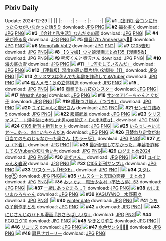 ## Pixiv Daily
Update: 2024-12-29
|      |      |      |
| :----: | :----: | :----: |
|![](https://pixiv.microyu.workers.dev/c/240x480/img-master/img/2024/12/27/00/00/22/125576911_p0_master1200.jpg) **#1** [【創作】合コンに行ったら女がいなかった話５９](https://www.pixiv.net/artworks/125576911) download: [JPG](https://pixiv.microyu.workers.dev/img-original/img/2024/12/27/00/00/22/125576911_p0.jpg) [PNG](https://pixiv.microyu.workers.dev/img-original/img/2024/12/27/00/00/22/125576911_p0.png)|![](https://pixiv.microyu.workers.dev/c/240x480/img-master/img/2024/12/27/00/00/25/125576923_p0_master1200.jpg) **#2** [福を招く](https://www.pixiv.net/artworks/125576923) download: [JPG](https://pixiv.microyu.workers.dev/img-original/img/2024/12/27/00/00/25/125576923_p0.jpg) [PNG](https://pixiv.microyu.workers.dev/img-original/img/2024/12/27/00/00/25/125576923_p0.png)|![](https://pixiv.microyu.workers.dev/c/240x480/img-master/img/2024/12/27/12/00/15/125589060_p0_master1200.jpg) **#3** [【会社と私生活】なんだあの顔](https://www.pixiv.net/artworks/125589060) download: [JPG](https://pixiv.microyu.workers.dev/img-original/img/2024/12/27/12/00/15/125589060_p0.jpg) [PNG](https://pixiv.microyu.workers.dev/img-original/img/2024/12/27/12/00/15/125589060_p0.png)|
|![](https://pixiv.microyu.workers.dev/c/240x480/img-master/img/2024/12/27/00/00/20/125576893_p0_master1200.jpg) **#4** [光が降る泉](https://www.pixiv.net/artworks/125576893) download: [JPG](https://pixiv.microyu.workers.dev/img-original/img/2024/12/27/00/00/20/125576893_p0.jpg) [PNG](https://pixiv.microyu.workers.dev/img-original/img/2024/12/27/00/00/20/125576893_p0.png)|![](https://pixiv.microyu.workers.dev/c/240x480/img-master/img/2024/12/27/00/00/00/125576741_p0_master1200.jpg) **#5** [鏡音17th Anniversary🎂🎉](https://www.pixiv.net/artworks/125576741) download: [JPG](https://pixiv.microyu.workers.dev/img-original/img/2024/12/27/00/00/00/125576741_p0.jpg) [PNG](https://pixiv.microyu.workers.dev/img-original/img/2024/12/27/00/00/00/125576741_p0.png)|![](https://pixiv.microyu.workers.dev/c/240x480/img-master/img/2024/12/27/00/00/50/125577018_p0_master1200.jpg) **#6** [MomoTalk Vol.2](https://www.pixiv.net/artworks/125577018) download: [JPG](https://pixiv.microyu.workers.dev/img-original/img/2024/12/27/00/00/50/125577018_p0.jpg) [PNG](https://pixiv.microyu.workers.dev/img-original/img/2024/12/27/00/00/50/125577018_p0.png)|
|![](https://pixiv.microyu.workers.dev/c/240x480/img-master/img/2024/12/27/00/01/12/125577072_p0_master1200.jpg) **#7** [C105告知](https://www.pixiv.net/artworks/125577072) download: [JPG](https://pixiv.microyu.workers.dev/img-original/img/2024/12/27/00/01/12/125577072_p0.jpg) [PNG](https://pixiv.microyu.workers.dev/img-original/img/2024/12/27/00/01/12/125577072_p0.png)|![](https://pixiv.microyu.workers.dev/c/240x480/img-master/img/2024/12/27/07/00/13/125584662_p0_master1200.jpg) **#8** [【ウマ娘】ウマ娘漫画まとめ135【漫画5枚】](https://www.pixiv.net/artworks/125584662) download: [JPG](https://pixiv.microyu.workers.dev/img-original/img/2024/12/27/07/00/13/125584662_p0.jpg) [PNG](https://pixiv.microyu.workers.dev/img-original/img/2024/12/27/07/00/13/125584662_p0.png)|![](https://pixiv.microyu.workers.dev/c/240x480/img-master/img/2024/12/27/07/21/04/125584907_p0_master1200.jpg) **#9** [熊坂くんと兎沢さん](https://www.pixiv.net/artworks/125584907) download: [JPG](https://pixiv.microyu.workers.dev/img-original/img/2024/12/27/07/21/04/125584907_p0.jpg) [PNG](https://pixiv.microyu.workers.dev/img-original/img/2024/12/27/07/21/04/125584907_p0.png)|
|![](https://pixiv.microyu.workers.dev/c/240x480/img-master/img/2024/12/28/07/30/03/125617139_p0_master1200.jpg) **#10** [海の底の雪](https://www.pixiv.net/artworks/125617139) download: [JPG](https://pixiv.microyu.workers.dev/img-original/img/2024/12/28/07/30/03/125617139_p0.jpg) [PNG](https://pixiv.microyu.workers.dev/img-original/img/2024/12/28/07/30/03/125617139_p0.png)|![](https://pixiv.microyu.workers.dev/c/240x480/img-master/img/2024/12/27/21/42/14/125603763_p0_master1200.jpg) **#11** [「…何をしているんだ」](https://www.pixiv.net/artworks/125603763) download: [JPG](https://pixiv.microyu.workers.dev/img-original/img/2024/12/27/21/42/14/125603763_p0.jpg) [PNG](https://pixiv.microyu.workers.dev/img-original/img/2024/12/27/21/42/14/125603763_p0.png)|![](https://pixiv.microyu.workers.dev/c/240x480/img-master/img/2024/12/27/18/01/57/125596527_p0_master1200.jpg) **#12** [【連載版】湿度の高い両片想い幼馴染【1】](https://www.pixiv.net/artworks/125596527) download: [JPG](https://pixiv.microyu.workers.dev/img-original/img/2024/12/27/18/01/57/125596527_p0.jpg) [PNG](https://pixiv.microyu.workers.dev/img-original/img/2024/12/27/18/01/57/125596527_p0.png)|
|![](https://pixiv.microyu.workers.dev/c/240x480/img-master/img/2024/12/27/21/01/29/125602294_p0_master1200.jpg) **#13** [クリスマスは休んでた年齢を詐称してるVtuber](https://www.pixiv.net/artworks/125602294) download: [JPG](https://pixiv.microyu.workers.dev/img-original/img/2024/12/27/21/01/29/125602294_p0.jpg) [PNG](https://pixiv.microyu.workers.dev/img-original/img/2024/12/27/21/01/29/125602294_p0.png)|![](https://pixiv.microyu.workers.dev/c/240x480/img-master/img/2024/12/28/06/00/04/125616000_p0_master1200.jpg) **#14** [個人メモ：足の立体構造](https://www.pixiv.net/artworks/125616000) download: [JPG](https://pixiv.microyu.workers.dev/img-original/img/2024/12/28/06/00/04/125616000_p0.jpg) [PNG](https://pixiv.microyu.workers.dev/img-original/img/2024/12/28/06/00/04/125616000_p0.png)|![](https://pixiv.microyu.workers.dev/c/240x480/img-master/img/2024/12/27/12/17/07/125577442_p0_master1200.jpg) **#15** [.](https://www.pixiv.net/artworks/125577442) download: [JPG](https://pixiv.microyu.workers.dev/img-original/img/2024/12/27/12/17/07/125577442_p0.jpg) [PNG](https://pixiv.microyu.workers.dev/img-original/img/2024/12/27/12/17/07/125577442_p0.png)|
|![](https://pixiv.microyu.workers.dev/c/240x480/img-master/img/2024/12/27/18/12/44/125596835_p0_master1200.jpg) **#16** [商業でも力技のシスター](https://www.pixiv.net/artworks/125596835) download: [JPG](https://pixiv.microyu.workers.dev/img-original/img/2024/12/27/18/12/44/125596835_p0.jpg) [PNG](https://pixiv.microyu.workers.dev/img-original/img/2024/12/27/18/12/44/125596835_p0.png)|![](https://pixiv.microyu.workers.dev/c/240x480/img-master/img/2024/12/28/16/54/02/125628503_p0_master1200.jpg) **#17** [Wreath Angel](https://www.pixiv.net/artworks/125628503) download: [JPG](https://pixiv.microyu.workers.dev/img-original/img/2024/12/28/16/54/02/125628503_p0.jpg) [PNG](https://pixiv.microyu.workers.dev/img-original/img/2024/12/28/16/54/02/125628503_p0.png)|![](https://pixiv.microyu.workers.dev/c/240x480/img-master/img/2024/12/27/03/25/41/125582169_p0_master1200.jpg) **#18** [サンタアビーちゃんとぐだ子](https://www.pixiv.net/artworks/125582169) download: [JPG](https://pixiv.microyu.workers.dev/img-original/img/2024/12/27/03/25/41/125582169_p0.jpg) [PNG](https://pixiv.microyu.workers.dev/img-original/img/2024/12/27/03/25/41/125582169_p0.png)|
|![](https://pixiv.microyu.workers.dev/c/240x480/img-master/img/2024/12/27/20/30/01/125601106_p0_master1200.jpg) **#19** [模様つけ職人（つづき）](https://www.pixiv.net/artworks/125601106) download: [JPG](https://pixiv.microyu.workers.dev/img-original/img/2024/12/27/20/30/01/125601106_p0.jpg) [PNG](https://pixiv.microyu.workers.dev/img-original/img/2024/12/27/20/30/01/125601106_p0.png)|![](https://pixiv.microyu.workers.dev/c/240x480/img-master/img/2024/12/28/05/38/49/125615784_p0_master1200.jpg) **#20** [ユイにゃんと岩沢さん](https://www.pixiv.net/artworks/125615784) download: [JPG](https://pixiv.microyu.workers.dev/img-original/img/2024/12/28/05/38/49/125615784_p0.jpg) [PNG](https://pixiv.microyu.workers.dev/img-original/img/2024/12/28/05/38/49/125615784_p0.png)|![](https://pixiv.microyu.workers.dev/c/240x480/img-master/img/2024/12/27/06/34/13/125584314_p0_master1200.jpg) **#21** [ゼンゼロ詰め5](https://www.pixiv.net/artworks/125584314) download: [JPG](https://pixiv.microyu.workers.dev/img-original/img/2024/12/27/06/34/13/125584314_p0.jpg) [PNG](https://pixiv.microyu.workers.dev/img-original/img/2024/12/27/06/34/13/125584314_p0.png)|
|![](https://pixiv.microyu.workers.dev/c/240x480/img-master/img/2024/12/28/00/00/07/125608803_p0_master1200.jpg) **#22** [服部武雄](https://www.pixiv.net/artworks/125608803) download: [JPG](https://pixiv.microyu.workers.dev/img-original/img/2024/12/28/00/00/07/125608803_p0.jpg) [PNG](https://pixiv.microyu.workers.dev/img-original/img/2024/12/28/00/00/07/125608803_p0.png)|![](https://pixiv.microyu.workers.dev/c/240x480/img-master/img/2024/12/28/00/00/36/125608955_p0_master1200.jpg) **#23** [クリスマスデート帰宅後に本気出す男の娘彼氏♂【未来if続き】](https://www.pixiv.net/artworks/125608955) download: [JPG](https://pixiv.microyu.workers.dev/img-original/img/2024/12/28/00/00/36/125608955_p0.jpg) [PNG](https://pixiv.microyu.workers.dev/img-original/img/2024/12/28/00/00/36/125608955_p0.png)|![](https://pixiv.microyu.workers.dev/c/240x480/img-master/img/2024/12/27/00/01/29/125577105_p0_master1200.jpg) **#24** [C105 新刊＋新刊セット](https://www.pixiv.net/artworks/125577105) download: [JPG](https://pixiv.microyu.workers.dev/img-original/img/2024/12/27/00/01/29/125577105_p0.jpg) [PNG](https://pixiv.microyu.workers.dev/img-original/img/2024/12/27/00/01/29/125577105_p0.png)|
|![](https://pixiv.microyu.workers.dev/c/240x480/img-master/img/2024/12/27/00/00/13/125576845_p0_master1200.jpg) **#25** [いらっしゃいませ～…あっ、おにいちゃんだぁ](https://www.pixiv.net/artworks/125576845) download: [JPG](https://pixiv.microyu.workers.dev/img-original/img/2024/12/27/00/00/13/125576845_p0.jpg) [PNG](https://pixiv.microyu.workers.dev/img-original/img/2024/12/27/00/00/13/125576845_p0.png)|![](https://pixiv.microyu.workers.dev/c/240x480/img-master/img/2024/12/27/00/01/33/125577113_p0_master1200.jpg) **#26** [日替わり定食がお目当てのものじゃなかった奥さん【カラー版】](https://www.pixiv.net/artworks/125577113) download: [JPG](https://pixiv.microyu.workers.dev/img-original/img/2024/12/27/00/01/33/125577113_p0.jpg) [PNG](https://pixiv.microyu.workers.dev/img-original/img/2024/12/27/00/01/33/125577113_p0.png)|![](https://pixiv.microyu.workers.dev/c/240x480/img-master/img/2024/12/27/00/00/06/125576785_p0_master1200.jpg) **#27** [ミカ（下着）](https://www.pixiv.net/artworks/125576785) download: [JPG](https://pixiv.microyu.workers.dev/img-original/img/2024/12/27/00/00/06/125576785_p0.jpg) [PNG](https://pixiv.microyu.workers.dev/img-original/img/2024/12/27/00/00/06/125576785_p0.png)|
|![](https://pixiv.microyu.workers.dev/c/240x480/img-master/img/2024/12/28/21/05/39/125636317_p0_master1200.jpg) **#28** [最近配信してなかった、年齢を詐称してるVtuberの知り合いVt](https://www.pixiv.net/artworks/125636317) download: [JPG](https://pixiv.microyu.workers.dev/img-original/img/2024/12/28/21/05/39/125636317_p0.jpg) [PNG](https://pixiv.microyu.workers.dev/img-original/img/2024/12/28/21/05/39/125636317_p0.png)|![](https://pixiv.microyu.workers.dev/c/240x480/img-master/img/2024/12/28/21/21/44/125636862_p0_master1200.jpg) **#29** [ログまとめ2024](https://www.pixiv.net/artworks/125636862) download: [JPG](https://pixiv.microyu.workers.dev/img-original/img/2024/12/28/21/21/44/125636862_p0.jpg) [PNG](https://pixiv.microyu.workers.dev/img-original/img/2024/12/28/21/21/44/125636862_p0.png)|![](https://pixiv.microyu.workers.dev/c/240x480/img-master/img/2024/12/27/23/23/57/125607448_p0_master1200.jpg) **#30** [赤ずきん。](https://www.pixiv.net/artworks/125607448) download: [JPG](https://pixiv.microyu.workers.dev/img-original/img/2024/12/27/23/23/57/125607448_p0.jpg) [PNG](https://pixiv.microyu.workers.dev/img-original/img/2024/12/27/23/23/57/125607448_p0.png)|
|![](https://pixiv.microyu.workers.dev/c/240x480/img-master/img/2024/12/27/00/00/29/125576948_p0_master1200.jpg) **#31** [ユイにゃん＆岩沢](https://www.pixiv.net/artworks/125576948) download: [JPG](https://pixiv.microyu.workers.dev/img-original/img/2024/12/27/00/00/29/125576948_p0.jpg) [PNG](https://pixiv.microyu.workers.dev/img-original/img/2024/12/27/00/00/29/125576948_p0.png)|![](https://pixiv.microyu.workers.dev/c/240x480/img-master/img/2024/12/28/01/51/48/125612628_p0_master1200.jpg) **#32** [C105 新刊サンプル](https://www.pixiv.net/artworks/125612628) download: [JPG](https://pixiv.microyu.workers.dev/img-original/img/2024/12/28/01/51/48/125612628_p0.jpg) [PNG](https://pixiv.microyu.workers.dev/img-original/img/2024/12/28/01/51/48/125612628_p0.png)|![](https://pixiv.microyu.workers.dev/c/240x480/img-master/img/2024/12/28/00/30/55/125610438_p0_master1200.jpg) **#33** [1/7スケール「HEXE」](https://www.pixiv.net/artworks/125610438) download: [JPG](https://pixiv.microyu.workers.dev/img-original/img/2024/12/28/00/30/55/125610438_p0.jpg) [PNG](https://pixiv.microyu.workers.dev/img-original/img/2024/12/28/00/30/55/125610438_p0.png)|
|![](https://pixiv.microyu.workers.dev/c/240x480/img-master/img/2024/12/27/21/42/40/125603774_p0_master1200.jpg) **#34** [スタレlog⑤](https://www.pixiv.net/artworks/125603774) download: [JPG](https://pixiv.microyu.workers.dev/img-original/img/2024/12/27/21/42/40/125603774_p0.jpg) [PNG](https://pixiv.microyu.workers.dev/img-original/img/2024/12/27/21/42/40/125603774_p0.png)|![](https://pixiv.microyu.workers.dev/c/240x480/img-master/img/2024/12/27/21/33/38/125603462_p0_master1200.jpg) **#35** [ハムスターと天国の面接　まとめ3](https://www.pixiv.net/artworks/125603462) download: [JPG](https://pixiv.microyu.workers.dev/img-original/img/2024/12/27/21/33/38/125603462_p0.jpg) [PNG](https://pixiv.microyu.workers.dev/img-original/img/2024/12/27/21/33/38/125603462_p0.png)|![](https://pixiv.microyu.workers.dev/c/240x480/img-master/img/2024/12/28/10/27/10/125619867_p0_master1200.jpg) **#36** [おいでよ　魔法少女村（不法占拠）53](https://www.pixiv.net/artworks/125619867) download: [JPG](https://pixiv.microyu.workers.dev/img-original/img/2024/12/28/10/27/10/125619867_p0.jpg) [PNG](https://pixiv.microyu.workers.dev/img-original/img/2024/12/28/10/27/10/125619867_p0.png)|
|![](https://pixiv.microyu.workers.dev/c/240x480/img-master/img/2024/12/27/00/00/04/125576769_p0_master1200.jpg) **#37** [一緒にあったまろ…？](https://www.pixiv.net/artworks/125576769) download: [JPG](https://pixiv.microyu.workers.dev/img-original/img/2024/12/27/00/00/04/125576769_p0.jpg) [PNG](https://pixiv.microyu.workers.dev/img-original/img/2024/12/27/00/00/04/125576769_p0.png)|![](https://pixiv.microyu.workers.dev/c/240x480/img-master/img/2024/12/28/00/03/39/125609321_p0_master1200.jpg) **#38** [おにまいまひろちゃん](https://www.pixiv.net/artworks/125609321) download: [JPG](https://pixiv.microyu.workers.dev/img-original/img/2024/12/28/00/03/39/125609321_p0.jpg) [PNG](https://pixiv.microyu.workers.dev/img-original/img/2024/12/28/00/03/39/125609321_p0.png)|![](https://pixiv.microyu.workers.dev/c/240x480/img-master/img/2024/12/28/13/55/09/125624379_p0_master1200.jpg) **#39** [KAGUYANO　水野莉々](https://www.pixiv.net/artworks/125624379) download: [JPG](https://pixiv.microyu.workers.dev/img-original/img/2024/12/28/13/55/09/125624379_p0.jpg) [PNG](https://pixiv.microyu.workers.dev/img-original/img/2024/12/28/13/55/09/125624379_p0.png)|
|![](https://pixiv.microyu.workers.dev/c/240x480/img-master/img/2024/12/27/00/00/13/125576849_p0_master1200.jpg) **#40** [winter date](https://www.pixiv.net/artworks/125576849) download: [JPG](https://pixiv.microyu.workers.dev/img-original/img/2024/12/27/00/00/13/125576849_p0.jpg) [PNG](https://pixiv.microyu.workers.dev/img-original/img/2024/12/27/00/00/13/125576849_p0.png)|![](https://pixiv.microyu.workers.dev/c/240x480/img-master/img/2024/12/27/18/45/54/125597776_p0_master1200.jpg) **#41** [うちの子創作まとめ](https://www.pixiv.net/artworks/125597776) download: [JPG](https://pixiv.microyu.workers.dev/img-original/img/2024/12/27/18/45/54/125597776_p0.jpg) [PNG](https://pixiv.microyu.workers.dev/img-original/img/2024/12/27/18/45/54/125597776_p0.png)|![](https://pixiv.microyu.workers.dev/c/240x480/img-master/img/2024/12/28/13/12/29/125623438_p0_master1200.jpg) **#42** [◽️](https://www.pixiv.net/artworks/125623438) download: [JPG](https://pixiv.microyu.workers.dev/img-original/img/2024/12/28/13/12/29/125623438_p0.jpg) [PNG](https://pixiv.microyu.workers.dev/img-original/img/2024/12/28/13/12/29/125623438_p0.png)|
|![](https://pixiv.microyu.workers.dev/c/240x480/img-master/img/2024/12/28/21/27/54/125637028_p0_master1200.jpg) **#43** [にじさんじのバトル漫画『おさらばしいな』](https://www.pixiv.net/artworks/125637028) download: [JPG](https://pixiv.microyu.workers.dev/img-original/img/2024/12/28/21/27/54/125637028_p0.jpg) [PNG](https://pixiv.microyu.workers.dev/img-original/img/2024/12/28/21/27/54/125637028_p0.png)|![](https://pixiv.microyu.workers.dev/c/240x480/img-master/img/2024/12/28/11/15/55/125620843_p0_master1200.jpg) **#44** [FGOログ10](https://www.pixiv.net/artworks/125620843) download: [JPG](https://pixiv.microyu.workers.dev/img-original/img/2024/12/28/11/15/55/125620843_p0.jpg) [PNG](https://pixiv.microyu.workers.dev/img-original/img/2024/12/28/11/15/55/125620843_p0.png)|![](https://pixiv.microyu.workers.dev/c/240x480/img-master/img/2024/12/27/07/09/57/125584786_p0_master1200.jpg) **#45** [やきとり弥生](https://www.pixiv.net/artworks/125584786) download: [JPG](https://pixiv.microyu.workers.dev/img-original/img/2024/12/27/07/09/57/125584786_p0.jpg) [PNG](https://pixiv.microyu.workers.dev/img-original/img/2024/12/27/07/09/57/125584786_p0.png)|
|![](https://pixiv.microyu.workers.dev/c/240x480/img-master/img/2024/12/27/08/16/02/125585654_p0_master1200.jpg) **#46** [リコリス](https://www.pixiv.net/artworks/125585654) download: [JPG](https://pixiv.microyu.workers.dev/img-original/img/2024/12/27/08/16/02/125585654_p0.jpg) [PNG](https://pixiv.microyu.workers.dev/img-original/img/2024/12/27/08/16/02/125585654_p0.png)|![](https://pixiv.microyu.workers.dev/c/240x480/img-master/img/2024/12/28/00/00/19/125608887_p0_master1200.jpg) **#47** [水色サンタ🐰🩵🤍](https://www.pixiv.net/artworks/125608887) download: [JPG](https://pixiv.microyu.workers.dev/img-original/img/2024/12/28/00/00/19/125608887_p0.jpg) [PNG](https://pixiv.microyu.workers.dev/img-original/img/2024/12/28/00/00/19/125608887_p0.png)|![](https://pixiv.microyu.workers.dev/c/240x480/img-master/img/2024/12/27/19/47/53/125599685_p0_master1200.jpg) **#48** [肩見せガーリー](https://www.pixiv.net/artworks/125599685) download: [JPG](https://pixiv.microyu.workers.dev/img-original/img/2024/12/27/19/47/53/125599685_p0.jpg) [PNG](https://pixiv.microyu.workers.dev/img-original/img/2024/12/27/19/47/53/125599685_p0.png)|
